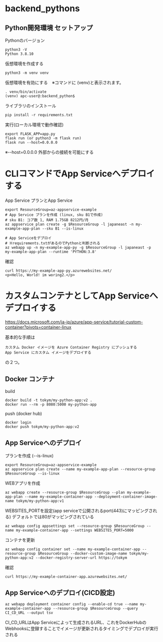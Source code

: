 # backend_pythons

## Python開発環境 セットアップ

Pythonのバージョン
```
python3 -V 
Python 3.8.10
```

仮想環境を作成する
```
python3 -m venv venv
```

仮想環境を有効にする　※コマンドに (venv)と表示されます。
```
. venv/bin/activate
(venv) apc-user@:backend_python$
```

ライブラリのインストール
```
pip install -r requirements.txt
```

実行(ローカル環境で動作確認)
```
export FLASK_APP=app.py
flask run (or python3 -m flask run)
flask run --host=0.0.0.0
```
※--host=0.0.0.0 外部からの接続を可能にする



# CLIコマンドでApp Serviceへデプロイする

App Service プランとApp Service
```
export ResourceGroup=az-appservice-example
# App Service プランを作成 (linux, sku B1で作成)
# sku B1: コア数 1, RAM 1.75GB 8212円/月 
az appservice plan create -g $ResourceGroup -l japaneast -n my-example-app-plan --sku B1 --is-linux

# App Serviceをデプロイ
# ※requirements.txtがあるのでPythonと判断される
az webapp up -n my-example-app-py -g $ResourceGroup -l japaneast -p my-example-app-plan --runtime 'PYTHON:3.8'
```

確認
```
curl https://my-example-app-py.azurewebsites.net/
<p>Hello, World! im woring2.</p>
```

# カスタムコンテナとしてApp Serviceへデプロイする

https://docs.microsoft.com/ja-jp/azure/app-service/tutorial-custom-container?pivots=container-linux

基本的な手順は
```
カスタム Docker イメージを Azure Container Registry にプッシュする
App Service にカスタム イメージをデプロイする
```
の２つ。

##  Docker コンテナ

build
```
docker build -t tokym/my-python-app:v2 .
docker run --rm -p 8080:5000 my-python-app 
```

push (docker hub)
```
docker login
docker push tokym/my-python-app:v2
```

## App Serviceへのデプロイ

プランを作成 (--is-linux)
```
export ResourceGroup=az-appservice-example
az appservice plan create --name my-example-app-plan --resource-group $ResourceGroup --is-linux
```

WEBアプリを作成
```
az webapp create --resource-group $ResourceGroup --plan my-example-app-plan --name my-example-container-app --deployment-container-image-name tokym/my-python-app:v1
```

WEBSITES_PORTを設定(app serviceで公開されるport(443)にマッピングされる) デフォルトでは80がマッピングされている
```
az webapp config appsettings set --resource-group $ResourceGroup --name my-example-container-app --settings WEBSITES_PORT=5000
```

コンテナを更新
```
az webapp config container set --name my-example-container-app --resource-group $ResourceGroup --docker-custom-image-name tokym/my-python-app:v2 --docker-registry-server-url https://tokym
```

確認
```
curl https://my-example-container-app.azurewebsites.net/
```

## App Serviceへのデプロイ(CICD設定)

```
az webapp deployment container config --enable-cd true --name my-example-container-app --resource-group $ResourceGroup --query CI_CD_URL --output tsv
```
CI_CD_URLはApp Serviceによって生成されるURL、これをDockerHubのWebhooksに登録することでイメージが更新されるタイミングでデプロイが実行される
